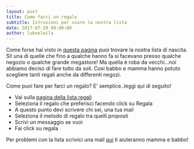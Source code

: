 ```yaml
---
layout: post
title: Come farci un regalo
subtitle: Istruzioni per usare la nostra lista
date: 2017-07-29 09:00:00
author: lukeeleila
---
```

Come forse hai visto in [questa pagina](http://www.lukeeleila.it/lista/) puoi trovare la nostra lista di nascita. Sì! una di quelle che fino a qualche hanno fa si facevano presso qualche negozio o qualche grande megastore! Ma quella è roba da vecchi...noi abbiamo deciso di fare tutto da soli. Cosi babbo e mamma hanno potuto scegliere tanti regali anche da differenti negozi.

Come puoi fare per farci un regalo? E' semplice..leggi qui di seguito!

- Vai sulla [pagina della lista regali](http://www.lukeeleila.it/lista/)
- Seleziona il regalo che preferisci facendo click su Regala
- A questo punto devi scrivere chi sei, una tua mail
- Seleziona il metodo di regalo tra quelli proposti
- Scrivi un messaggio se vuoi
- Fai click su regala


Per problemi con la lista scrivici una mail [qui](mailto:mtempestini@gmail.com) ti aiuteranno mamma e babbo!